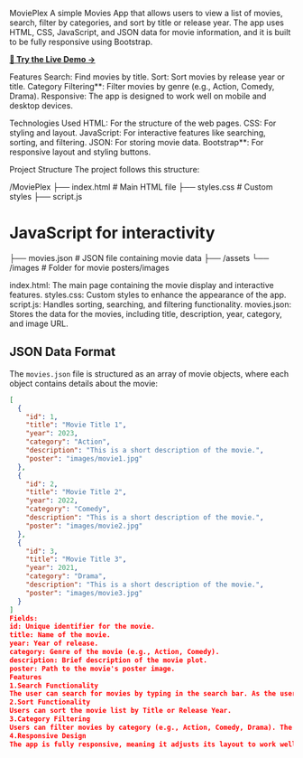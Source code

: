 MoviePlex
A simple Movies App that allows users to view a list of movies, search, filter by categories, and sort by title or release year. The app uses HTML, CSS, JavaScript, and JSON data for movie information, and it is built to be fully responsive using Bootstrap.

 <a href="https://moviesplex2.netlify.app/" target="_blank"><strong>🚀 Try the Live Demo →</strong></a>

Features
Search: Find movies by title. Sort: Sort movies by release year or title. Category Filtering**: Filter movies by genre (e.g., Action, Comedy, Drama). Responsive: The app is designed to work well on mobile and desktop devices.

Technologies Used
HTML: For the structure of the web pages. CSS: For styling and layout. JavaScript: For interactive features like searching, sorting, and filtering. JSON: For storing movie data. Bootstrap**: For responsive layout and styling buttons.

Project Structure
The project follows this structure:

/MoviePlex 
├── index.html # Main HTML file 
├── styles.css # Custom styles 
├── script.js 
# JavaScript for interactivity 
├── movies.json # JSON file containing movie data 
├── /assets 
└── /images # Folder for movie posters/images


index.html: The main page containing the movie display and interactive features.
styles.css: Custom styles to enhance the appearance of the app.
script.js: Handles sorting, searching, and filtering functionality.
movies.json: Stores the data for the movies, including title, description, year, category, and image URL.

## JSON Data Format

The `movies.json` file is structured as an array of movie objects, where each object contains details about the movie:

```json
[
  {
    "id": 1,
    "title": "Movie Title 1",
    "year": 2023,
    "category": "Action",
    "description": "This is a short description of the movie.",
    "poster": "images/movie1.jpg"
  },
  {
    "id": 2,
    "title": "Movie Title 2",
    "year": 2022,
    "category": "Comedy",
    "description": "This is a short description of the movie.",
    "poster": "images/movie2.jpg"
  },
  {
    "id": 3,
    "title": "Movie Title 3",
    "year": 2021,
    "category": "Drama",
    "description": "This is a short description of the movie.",
    "poster": "images/movie3.jpg"
  }
]
Fields:
id: Unique identifier for the movie.
title: Name of the movie.
year: Year of release.
category: Genre of the movie (e.g., Action, Comedy).
description: Brief description of the movie plot.
poster: Path to the movie's poster image.
Features
1.Search Functionality
The user can search for movies by typing in the search bar. As the user types, the app filters movies whose title matches the search query.
2.Sort Functionality
Users can sort the movie list by Title or Release Year.
3.Category Filtering
Users can filter movies by category (e.g., Action, Comedy, Drama). The app displays only movies that match the selected category.
4.Responsive Design
The app is fully responsive, meaning it adjusts its layout to work well on both small and large screens, including mobile phones and desktops.
